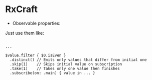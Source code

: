 # RxCraft

- Observable properties:

Just use them like:

```@RxCraft.Property var value: Int = 0

...

$value.filter { $0.isEven }
  .distinct() // Emits only values that differ from initial one
  .skip(1)    // Skips initial value on subscription
  .take(1)    // Takes only one value then finishes
  .subscribe(on: .main) { value in ... }
```
